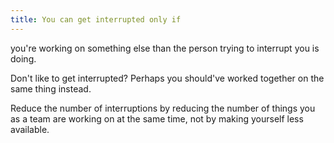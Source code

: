```yaml
---
title: You can get interrupted only if
---
```

you're working on something else than the person trying to interrupt you is doing.

Don't like to get interrupted? Perhaps you should've worked together on the same thing instead.

Reduce the number of interruptions by reducing the number of things you as a team are working on at the same time, not by making yourself less available.
